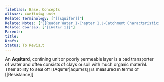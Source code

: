 ```yaml
---
fileClass: Base, Concepts
aliases: Confining Unit
Related Terminology: ["[[Aquifer]]"]
Related Notes: ["[[Reader Water 1-Chapter 1.1-Catchment Characteristics]]"]
Related Courses: ["[[Water 1]]"]
Parents: 
title: 
Draft: 
Status: To Revisit
---
```

An **Aquitard**, confining unit or poorly permeable layer is a bad transporter of water and often consists of clays or soil with much organic material. Their ability to seal off [[Aquifer|aquifers]]
is measured in terms of [[Resistance]]